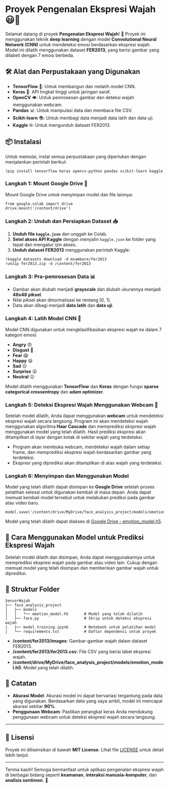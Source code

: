 # Proyek Pengenalan Ekspresi Wajah 😃👀

Selamat datang di proyek **Pengenalan Ekspresi Wajah**! 🎉 Proyek ini menggunakan teknik **deep learning** dengan model **Convolutional Neural Network (CNN)** untuk mendeteksi emosi berdasarkan ekspresi wajah. Model ini dilatih menggunakan dataset **FER2013**, yang berisi gambar yang dilabeli dengan 7 emosi berbeda.

## 🛠️ Alat dan Perpustakaan yang Digunakan

- **TensorFlow** 🤖: Untuk membangun dan melatih model CNN.
- **Keras** 🧠: API tingkat tinggi untuk jaringan saraf.
- **OpenCV** 👁️: Untuk pemrosesan gambar dan deteksi wajah menggunakan webcam.
- **Pandas** 📊: Untuk manipulasi data dan membaca file CSV.
- **Scikit-learn** 📚: Untuk membagi data menjadi data latih dan data uji.
- **Kaggle** 🌐: Untuk mengunduh dataset FER2013.

## 📦 Instalasi

Untuk memulai, instal semua perpustakaan yang diperlukan dengan menjalankan perintah berikut:

```
!pip install tensorflow keras opencv-python pandas scikit-learn kaggle
```

### Langkah 1: Mount Google Drive 📂

Mount Google Drive untuk menyimpan model dan file lainnya:

```
from google.colab import drive
drive.mount('/content/drive')
```

### Langkah 2: Unduh dan Persiapkan Dataset 📥

1. **Unduh file `kaggle.json`** dan unggah ke Colab.
2. **Setel akses API Kaggle** dengan menyalin `kaggle.json` ke folder yang tepat dan mengatur izin akses.
3. **Unduh dataset FER2013** menggunakan perintah Kaggle:

```
!kaggle datasets download -d msambare/fer2013
!unzip fer2013.zip -d /content/fer2013
```

### Langkah 3: Pra-pemrosesan Data 📊

- Gambar akan diubah menjadi **grayscale** dan diubah ukurannya menjadi **48x48 piksel**.
- Nilai piksel akan dinormalisasi ke rentang [0, 1].
- Data akan dibagi menjadi **data latih** dan **data uji**.

### Langkah 4: Latih Model CNN 🧠

Model CNN digunakan untuk mengklasifikasikan ekspresi wajah ke dalam 7 kategori emosi:

- **Angry** 😠
- **Disgust** 🤢
- **Fear** 😱
- **Happy** 😃
- **Sad** 😔
- **Surprise** 😲
- **Neutral** 😐

Model dilatih menggunakan **TensorFlow** dan **Keras** dengan fungsi **sparse categorical crossentropy** dan **adam optimizer**.

### Langkah 5: Deteksi Ekspresi Wajah Menggunakan Webcam 🎥

Setelah model dilatih, Anda dapat menggunakan **webcam** untuk mendeteksi ekspresi wajah secara langsung. Program ini akan mendeteksi wajah menggunakan algoritma **Haar Cascade** dan memprediksi ekspresi wajah menggunakan model yang telah dilatih. Hasil prediksi ekspresi akan ditampilkan di layar dengan kotak di sekitar wajah yang terdeteksi.

- Program akan membuka webcam, mendeteksi wajah dalam setiap frame, dan memprediksi ekspresi wajah berdasarkan gambar yang terdeteksi.
- Ekspresi yang diprediksi akan ditampilkan di atas wajah yang terdeteksi.

### Langkah 6: Menyimpan dan Menggunakan Model

Model yang telah dilatih dapat disimpan ke **Google Drive** setelah proses pelatihan selesai untuk digunakan kembali di masa depan. Anda dapat memuat kembali model tersebut untuk melakukan prediksi pada gambar atau video baru.

```
model.save('/content/drive/MyDrive/face_analysis_project/models/emotion_model.h5')
```

Model yang telah dilatih dapat diakses di [Google Drive - emotion_model.h5](https://drive.google.com/drive/folders/1_uYLCplKCNf1ZW8ogVkdyAd4wVKUm-yO?usp=sharing).

## 🔧 Cara Menggunakan Model untuk Prediksi Ekspresi Wajah

Setelah model dilatih dan disimpan, Anda dapat menggunakannya untuk memprediksi ekspresi wajah pada gambar atau video lain. Cukup dengan memuat model yang telah disimpan dan memberikan gambar wajah untuk diprediksi.

## 📂 Struktur Folder

```
SensorWajah
├── face_analysis_project
│   ├── models
│   │   └── emotion_model.h5       # Model yang telah dilatih
│   ├── face.py                    # Skrip untuk deteksi ekspresi wajah
│   ├── model_training.ipynb       # Notebook untuk pelatihan model
│   └── requirements.txt           # Daftar dependensi untuk proyek
```

- **/content/fer2013/images**: Gambar-gambar wajah dalam dataset FER2013.
- **/content/fer2013/fer2013.csv**: File CSV yang berisi label ekspresi wajah.
- **/content/drive/MyDrive/face_analysis_project/models/emotion_model.h5**: Model yang telah dilatih.

## 📌 Catatan

- **Akurasi Model**: Akurasi model ini dapat bervariasi tergantung pada data yang digunakan. Berdasarkan data yang saya ambil, model ini mencapai akurasi sekitar **90%**.
- **Penggunaan Webcam**: Pastikan perangkat keras Anda mendukung penggunaan webcam untuk deteksi ekspresi wajah secara langsung.

---

## 📜 Lisensi

Proyek ini dilisensikan di bawah **MIT License**. Lihat file [LICENSE](LICENSE) untuk detail lebih lanjut.

---

Terima kasih! Semoga bermanfaat untuk aplikasi pengenalan ekspresi wajah di berbagai bidang seperti **keamanan**, **interaksi manusia-komputer**, dan **analisis sentimen**. 🎉
